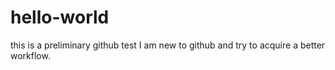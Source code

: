 # hello-world
this is a preliminary github test
I am new to github and try to acquire a better workflow.

